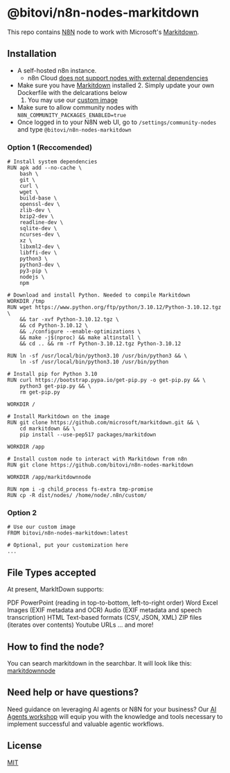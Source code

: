 # @bitovi/n8n-nodes-markitdown

This repo contains [N8N](https://n8n.io/) node to work with Microsoft's [Markitdown](https://github.com/microsoft/markitdown).

## Installation

- A self-hosted n8n instance.
   - n8n Cloud [does not support nodes with external dependencies](https://community.n8n.io/t/custom-node-approval/118559?utm_source=chatgpt.com)
- Make sure you have [Markitdown](https://github.com/bitovi/n8n-nodes-markitdown) installed
   2. Simply update your own Dockerfile with the delcarations below
   1. You may use our [custom image](https://hub.docker.com/r/bitovi/n8n-nodes-markitdown)
- Make sure to allow community nodes with `N8N_COMMUNITY_PACKAGES_ENABLED=true`
- Once logged in to your N8N web UI, go to `/settings/community-nodes` and type `@bitovi/n8n-nodes-markitdown`

### Option 1 (Reccomended)
```
# Install system dependencies
RUN apk add --no-cache \
    bash \
    git \
    curl \
    wget \
    build-base \
    openssl-dev \
    zlib-dev \
    bzip2-dev \
    readline-dev \
    sqlite-dev \
    ncurses-dev \
    xz \
    libxml2-dev \
    libffi-dev \
    python3 \
    python3-dev \
    py3-pip \
    nodejs \
    npm

# Download and install Python. Needed to compile Markitdown
WORKDIR /tmp
RUN wget https://www.python.org/ftp/python/3.10.12/Python-3.10.12.tgz \
    && tar -xvf Python-3.10.12.tgz \
    && cd Python-3.10.12 \
    && ./configure --enable-optimizations \
    && make -j$(nproc) && make altinstall \
    && cd .. && rm -rf Python-3.10.12.tgz Python-3.10.12

RUN ln -sf /usr/local/bin/python3.10 /usr/bin/python3 && \
    ln -sf /usr/local/bin/python3.10 /usr/bin/python

# Install pip for Python 3.10
RUN curl https://bootstrap.pypa.io/get-pip.py -o get-pip.py && \
    python3 get-pip.py && \
    rm get-pip.py

WORKDIR /

# Install Markitdown on the image
RUN git clone https://github.com/microsoft/markitdown.git && \
    cd markitdown && \
    pip install --use-pep517 packages/markitdown

WORKDIR /app

# Install custom node to interact with Markitdown from n8n
RUN git clone https://github.com/bitovi/n8n-nodes-markitdown

WORKDIR /app/markitdownnode

RUN npm i -g child_process fs-extra tmp-promise
RUN cp -R dist/nodes/ /home/node/.n8n/custom/
```

### Option 2

```
# Use our custom image
FROM bitovi/n8n-nodes-markitdown:latest

# Optional, put your customization here
...
```

## File Types accepted
At present, MarkItDown supports:

PDF
PowerPoint (reading in top-to-bottom, left-to-right order)
Word
Excel
Images (EXIF metadata and OCR)
Audio (EXIF metadata and speech transcription)
HTML
Text-based formats (CSV, JSON, XML)
ZIP files (iterates over contents)
Youtube URLs
... and more!

## How to find the node?
You can search markitdown in the searchbar.
It will look like this: [markitdownnode](/markitdown.png)

## Need help or have questions?

Need guidance on leveraging AI agents or N8N for your business? Our [AI Agents workshop](https://hubs.ly/Q02X-9Qq0) will equip you with the knowledge and tools necessary to implement successful and valuable agentic workflows.

## License

[MIT](./LICENSE.md)
